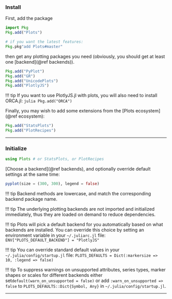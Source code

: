 
### Install

First, add the package

```julia
import Pkg
Pkg.add("Plots")

# if you want the latest features:
Pkg.pkg"add Plots#master"
```

then get any plotting packages you need (obviously, you should get at least one [backend](@ref backends)).

```julia
Pkg.add("PyPlot")
Pkg.add("GR")
Pkg.add("UnicodePlots")
Pkg.add("PlotlyJS")
```

!!! tip
    If you want to use PlotlyJS.jl with plots, you will also need to install ORCA.jl:
    ```julia
    Pkg.add("ORCA")
    ```

Finally, you may wish to add some extensions from the [Plots ecosystem](@ref ecosystem):

```julia
Pkg.add("StatsPlots")
Pkg.add("PlotRecipes")
```

---

### Initialize

```julia
using Plots # or StatsPlots, or PlotRecipes
```

[Choose a backend](@ref backends), and optionally override default settings at the same time:

```julia
pyplot(size = (300, 300), legend = false)
```

!!! tip
    Backend methods are lowercase, and match the corresponding backend package name.

!!! tip
    The underlying plotting backends are not imported and initialized immediately, thus they are loaded on demand to reduce dependencies.

!!! tip
    Plots will pick a default backend for you automatically based on what backends are installed. You can override this choice by setting an environment variable in your `~/.juliarc.jl` file: `ENV["PLOTS_DEFAULT_BACKEND"] = "PlotlyJS"`

!!! tip
    You can override standard default values in your `~/.julia/config/startup.jl` file: `PLOTS_DEFAULTS = Dict(:markersize => 10, :legend => false)`

!!! tip
    To suppress warnings on unsupported attributes, series types, marker shapes or scales for different backends either set`default(warn_on_unsupported = false)` or add `:warn_on_unsupported => false` to `PLOTS_DEFAULTS::Dict{Symbol, Any}` in `~/.julia/config/startup.jl`.

---
